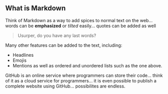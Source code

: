 ## What is Markdown

Think of Markdown as a way to add spices to normal text on the web... words can be **emphasized** or *tilted* easily... quotes can be added as well
> Usurper, do you have any last words?

Many other features can be added to the text, including:
- Headlines
- Emojis
- Mentions
as well as ordered and unordered lists such as the one above.


GitHub is an online service where programmers can store their code... think of it as a cloud service for programmers... it is even possible to publish a complete website using GitHub... possibilites are endless.